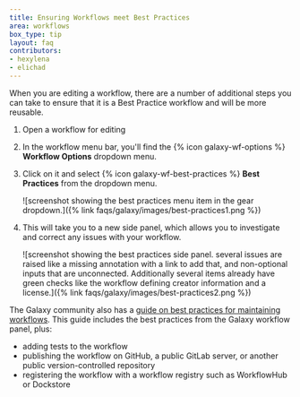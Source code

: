 ```yaml
---
title: Ensuring Workflows meet Best Practices
area: workflows
box_type: tip
layout: faq
contributors:
- hexylena
- elichad
---
```


When you are editing a workflow, there are a number of additional steps you can take to ensure that it is a Best Practice workflow and will be more reusable.

1. Open a workflow for editing
1. In the workflow menu bar, you'll find the {% icon galaxy-wf-options %} **Workflow Options** dropdown menu.
1. Click on it and select {% icon galaxy-wf-best-practices %} **Best Practices** from the dropdown menu.

   ![screenshot showing the best practices menu item in the gear dropdown.]({% link faqs/galaxy/images/best-practices1.png %})

1. This will take you to a new side panel, which allows you to investigate and correct any issues with your workflow.

   ![screenshot showing the best practices side panel. several issues are raised like a missing annotation with a link to add that, and non-optional inputs that are unconnected. Additionally several items already have green checks like the workflow defining creator information and a license.]({% link faqs/galaxy/images/best-practices2.png %})

The Galaxy community also has a [guide on best practices for maintaining workflows](https://planemo.readthedocs.io/en/latest/best_practices_workflows.html). This guide includes the best practices from the Galaxy workflow panel, plus:

* adding tests to the workflow
* publishing the workflow on GitHub, a public GitLab server, or another public version-controlled repository
* registering the workflow with a workflow registry such as WorkflowHub or Dockstore
